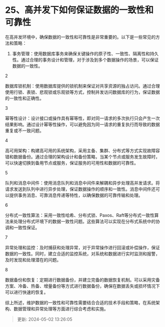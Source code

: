 # 25、高并发下如何保证数据的一致性和可靠性

在高并发环境中，确保数据的一致性和可靠性是非常重要的。以下是一些常见的方法和策略：

1. 事务管理：使用数据库事务来确保关键操作的原子性、一致性、隔离性和持久性。通过合理的事务设计和管理，对于涉及到多个数据操作的场景，可以保证数据的一致性。

2

数据库锁机制：使用数据库提供的锁机制来保证对共享资源的独占访问。通过合理使用行锁、表锁、悲观锁或乐观锁等方式，控制并发访问数据库的行为，保证数据的一致性和正确性。

3

幂等性设计：设计接口或操作具有幂等性，即对同一请求的多次执行只会产生一次结果影响。通过设计幂等性操作，可以避免因为同一请求的重复执行而导致的数据重复或不一致问题。

4

高可用架构：构建高可用的系统架构，采用主备、集群、分布式等方式实现故障容错和数据备份。通过合理的架构设计和备份策略，当某个节点或服务发生故障时，可以快速切换到备用节点或服务，保证服务的可用性和数据的可靠性。

5

队列和消息中间件：使用消息队列和消息中间件来解耦和异步处理高并发请求。将请求发送到队列中进行异步处理，保证数据操作的顺序和一致性。消息中间件还可以提供事务消息、可靠消息传递等特性，以确保数据的可靠传输和处理。

6

分布式一致性算法：采用一致性哈希、分布式锁、Paxos、Raft等分布式一致性算法来处理分布式环境下的数据一致性问题。这些算法可以实现在分布式系统中的协调和一致性保证。

7

异常处理和监控：及时捕获和处理异常，对于异常操作进行回滚或补偿操作，保证数据的一致性。同时，建立合适的监控系统，对系统和数据进行实时监测和报警，及时发现和处理潜在的问题。

8

数据备份和恢复：定期进行数据备份，并建立完备的数据恢复机制。可以采用灾备方案、冷备、热备、增量备份等方式进行数据备份，确保在数据丢失或损坏情况下可以进行快速的恢复。

综上所述，维护数据的一致性和可靠性需要结合合适的技术手段和策略，在系统架构、数据管理和异常处理等方面进行综合考虑和实施。

> 更新: 2024-05-02 13:26:05  
